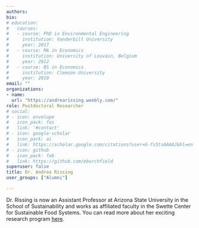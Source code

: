 ```yaml
---
authors:
bio:  
# education:
#   courses:
#   - course: PhD in Environmental Engineering
#     institution: Vanderbilt University
#     year: 2017
#   - course: MA in Economics
#     institution: University of Louvain, Belgium
#     year: 2012
#   - course: BS in Economics 
#     institution: Clemson University
#     year: 2010
email: ""
organizations:
- name: 
  url: "https://andrearissing.weebly.com/"
role: Postdoctoral Researcher
# social:
# - icon: envelope
#   icon_pack: fas
#   link: '#contact'
# - icon: google-scholar
#   icon_pack: ai
#   link: https://scholar.google.com/citations?user=G-fs5tsAAAAJ&hl=en
# - icon: github
#   icon_pack: fab
#   link: https://github.com/eburchfield
superuser: false
title: Dr. Andrea Rissing
user_groups: ["Alumni"]

---
```


Dr. Rissing is now an Assistant Professor at Arizona State University in the School of Sustainability and works as affiliated faculty in the Swette Center for Sustainable Food Systems. You can read more about her exciting research program [here](https://andrearissing.weebly.com/).

